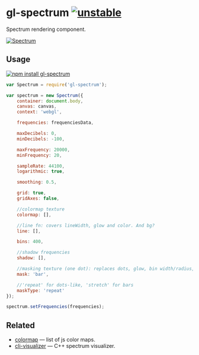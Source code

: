 # gl-spectrum [![unstable](http://badges.github.io/stability-badges/dist/unstable.svg)](http://github.com/badges/stability-badges)

Spectrum rendering component.

[![Spectrum](https://raw.githubusercontent.com/audio-lab/gl-spectrum/gh-pages/preview.png "Spectrum")](http://audio-lab.github.io/gl-spectrum/)

## Usage

[![npm install gl-spectrum](https://nodei.co/npm/gl-spectrum.png?mini=true)](https://npmjs.org/package/gl-spectrum/)

```js
var Spectrum = require('gl-spectrum');

var spectrum = new Spectrum({
	container: document.body,
	canvas: canvas,
	context: 'webgl',

	frequencies: frequenciesData,

	maxDecibels: 0,
	minDecibels: -100,

	maxFrequency: 20000,
	minFrequency: 20,

	sampleRate: 44100,
	logarithmic: true,

	smoothing: 0.5,

	grid: true,
	gridAxes: false,

	//colormap texture
	colormap: [],

	//line fn: covers lineWidth, glow and color. And bg?
	line: [],

	bins: 400,

	//shadow frequencies
	shadow: [],

	//masking texture (one dot): replaces dots, glow, bin width/radius,
	mask: 'bar',

	//'repeat' for dots-like, 'stretch' for bars
	maskType: 'repeat'
});

spectrum.setFrequencies(frequencies);
```

## Related

* [colormap](https://github.com/bpostlethwaite/colormap) — list of js color maps.
* [cli-visualizer](https://github.com/dpayne/cli-visualizer) — C++ spectrum visualizer.